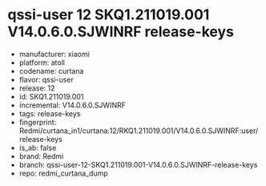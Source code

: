 # qssi-user 12 SKQ1.211019.001 V14.0.6.0.SJWINRF release-keys
- manufacturer: xiaomi
- platform: atoll
- codename: curtana
- flavor: qssi-user
- release: 12
- id: SKQ1.211019.001
- incremental: V14.0.6.0.SJWINRF
- tags: release-keys
- fingerprint: Redmi/curtana_in1/curtana:12/RKQ1.211019.001/V14.0.6.0.SJWINRF:user/release-keys
- is_ab: false
- brand: Redmi
- branch: qssi-user-12-SKQ1.211019.001-V14.0.6.0.SJWINRF-release-keys
- repo: redmi_curtana_dump
